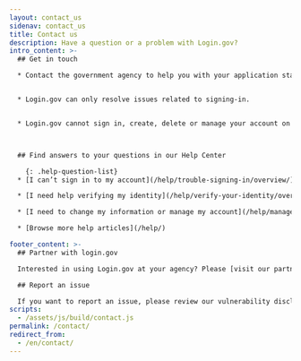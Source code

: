 ```yaml
---
layout: contact_us
sidenav: contact_us
title: Contact us
description: Have a question or a problem with Login.gov?
intro_content: >-
  ## Get in touch

  * Contact the government agency to help you with your application status, membership, eligibility, benefits or other concerns related to your account with that government agency. You can find the contact information on the agency’s website.


  * Login.gov can only resolve issues related to signing-in.


  * Login.gov cannot sign in, create, delete or manage your account on your behalf.



  ## Find answers to your questions in our Help Center

    {: .help-question-list}
  * [I can’t sign in to my account](/help/trouble-signing-in/overview/)

  * [I need help verifying my identity](/help/verify-your-identity/overview/)

  * [I need to change my information or manage my account](/help/manage-your-account/overview/)

  * [Browse more help articles](/help/)

footer_content: >-
  ## Partner with login.gov

  Interested in using Login.gov at your agency? Please [visit our partners website](https://partners.login.gov/) or [contact us](https://share.hsforms.com/16DIoo--rTU2xbNW1MShkBg3ak9e).

  ## Report an issue

  If you want to report an issue, please review our vulnerability disclosure policy [vulnerability disclosure policy](https://18f.gsa.gov/vulnerability-disclosure-policy/ "Follow link") and contact us using our [vulnerability disclosure form](https://docs.google.com/forms/d/e/1FAIpQLScuo4xCzBlpLnoq7-bDAVAxtJci03by7S-Q-Z_JUBDloK01QA/viewform "Follow link").
scripts:
  - /assets/js/build/contact.js
permalink: /contact/
redirect_from:
  - /en/contact/
---
```

